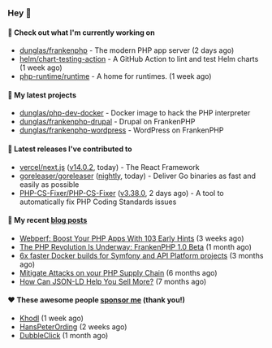 ### Hey 👋

#### 👷 Check out what I'm currently working on

- [dunglas/frankenphp](https://github.com/dunglas/frankenphp) - The modern PHP app server (2 days ago)
- [helm/chart-testing-action](https://github.com/helm/chart-testing-action) - A GitHub Action to lint and test Helm charts (1 week ago)
- [php-runtime/runtime](https://github.com/php-runtime/runtime) - A home for runtimes.  (1 week ago)

#### 🌱 My latest projects

- [dunglas/php-dev-docker](https://github.com/dunglas/php-dev-docker) - Docker image to hack the PHP interpreter
- [dunglas/frankenphp-drupal](https://github.com/dunglas/frankenphp-drupal) - Drupal on FrankenPHP
- [dunglas/frankenphp-wordpress](https://github.com/dunglas/frankenphp-wordpress) - WordPress on FrankenPHP

#### 🔭 Latest releases I've contributed to

- [vercel/next.js](https://github.com/vercel/next.js) ([v14.0.2](https://github.com/vercel/next.js/releases/tag/v14.0.2), today) - The React Framework
- [goreleaser/goreleaser](https://github.com/goreleaser/goreleaser) ([nightly](https://github.com/goreleaser/goreleaser/releases/tag/nightly), today) - Deliver Go binaries as fast and easily as possible
- [PHP-CS-Fixer/PHP-CS-Fixer](https://github.com/PHP-CS-Fixer/PHP-CS-Fixer) ([v3.38.0](https://github.com/PHP-CS-Fixer/PHP-CS-Fixer/releases/tag/v3.38.0), 2 days ago) - A tool to automatically fix PHP Coding Standards issues

#### 📜 My recent [blog posts](https://dunglas.fr)

- [Webperf: Boost Your PHP Apps With 103 Early Hints](https://dunglas.dev/2023/10/webperf-boost-your-php-apps-with-103-early-hints/) (3 weeks ago)
- [The PHP Revolution Is Underway: FrankenPHP 1.0 Beta](https://dunglas.dev/2023/09/the-php-revolution-is-underway-frankenphp-1-0-beta/) (1 month ago)
- [6x faster Docker builds for Symfony and API Platform projects](https://dunglas.dev/2023/08/6x-faster-docker-builds-for-symfony-and-api-platform-projects/) (3 months ago)
- [Mitigate Attacks on your PHP Supply Chain](https://dunglas.dev/2023/05/mitigate-attacks-on-your-php-supply-chain/) (6 months ago)
- [How Can JSON-LD Help You Sell More?](https://dunglas.dev/2023/04/how-can-json-ld-help-you-sell-more/) (7 months ago)

#### ❤️ These awesome people [sponsor me](https://github.com/sponsors/dunglas) (thank you!)

- [Khodl](https://github.com/Khodl) (1 week ago)
- [HansPeterOrding](https://github.com/HansPeterOrding) (2 weeks ago)
- [DubbleClick](https://github.com/DubbleClick) (1 month ago)
